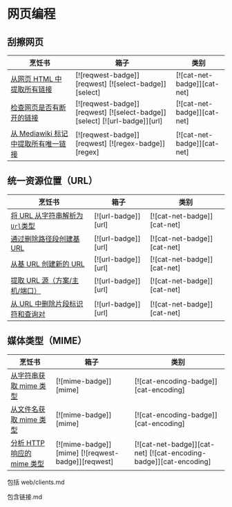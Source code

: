 # 网页编程

## 刮擦网页

| 烹饪书                                                            | 箱子                                                                      | 类别                        |
| ----------------------------------------------------------------- | ------------------------------------------------------------------------- | --------------------------- |
| [从网页 HTML 中提取所有链接][ex-extract-links-webpage]            | [![reqwest-badge]][reqwest] [![select-badge]][select]                     | [![cat-net-badge]][cat-net] |
| [检查网页是否有断开的链接][ex-check-broken-links]                 | [![reqwest-badge]][reqwest] [![select-badge]][select] [![url-badge]][url] | [![cat-net-badge]][cat-net] |
| [从 Mediawiki 标记中提取所有唯一链接][ex-extract-mediawiki-links] | [![reqwest-badge]][reqwest] [![regex-badge]][regex]                       | [![cat-net-badge]][cat-net] |

## 统一资源位置（URL）

| 烹饪书                                            | 箱子                | 类别                        |
| ------------------------------------------------- | ------------------- | --------------------------- |
| [将 URL 从字符串解析为`Url`类型][ex-url-parse]    | [![url-badge]][url] | [![cat-net-badge]][cat-net] |
| [通过删除路径段创建基 URL][ex-url-base]           | [![url-badge]][url] | [![cat-net-badge]][cat-net] |
| [从基 URL 创建新的 URL][ex-url-new-from-base]     | [![url-badge]][url] | [![cat-net-badge]][cat-net] |
| [提取 URL 源（方案/主机/端口）][ex-url-origin]    | [![url-badge]][url] | [![cat-net-badge]][cat-net] |
| [从 URL 中删除片段标识符和查询对][ex-url-rm-frag] | [![url-badge]][url] | [![cat-net-badge]][cat-net] |

## 媒体类型（MIME）

| 烹饪书                                                   | 箱子                                              | 类别                                                              |
| -------------------------------------------------------- | ------------------------------------------------- | ----------------------------------------------------------------- |
| [从字符串获取 mime 类型][ex-mime-from-string]            | [![mime-badge]][mime]                             | [![cat-encoding-badge]][cat-encoding]                             |
| [从文件名获取 mime 类型][ex-mime-from-filename]          | [![mime-badge]][mime]                             | [![cat-encoding-badge]][cat-encoding]                             |
| [分析 HTTP 响应的 mime 类型][ex-http-response-mime-type] | [![mime-badge]][mime] [![reqwest-badge]][reqwest] | [![cat-net-badge]][cat-net] [![cat-encoding-badge]][cat-encoding] |

包括 web/clients.md

[ex-extract-links-webpage]: web/scraping.html#extract-all-links-from-a-webpage-html
[ex-check-broken-links]: web/scraping.html#check-a-webpage-for-broken-links
[ex-extract-mediawiki-links]: web/scraping.html#extract-all-unique-links-from-a-mediawiki-markup
[ex-url-parse]: web/url.html#parse-a-url-from-a-string-to-a-url-type
[ex-url-base]: web/url.html#create-a-base-url-by-removing-path-segments
[ex-url-new-from-base]: web/url.html#create-new-urls-from-a-base-url
[ex-url-origin]: web/url.html#extract-the-url-origin-scheme--host--port
[ex-url-rm-frag]: web/url.html#remove-fragment-identifiers-and-query-pairs-from-a-url
[ex-mime-from-string]: web/mime.html#get-mime-type-from-string
[ex-mime-from-filename]: web/mime.html#get-mime-type-from-filename
[ex-http-response-mime-type]: web/mime.html#parse-the-mime-type-of-a-http-response

包含链接.md
